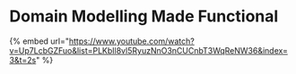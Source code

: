 # Domain Modelling Made Functional

{% embed url="https://www.youtube.com/watch?v=Up7LcbGZFuo&list=PLKbIl8vl5RyuzNnO3nCUCnbT3WqReNW36&index=3&t=2s" %}



